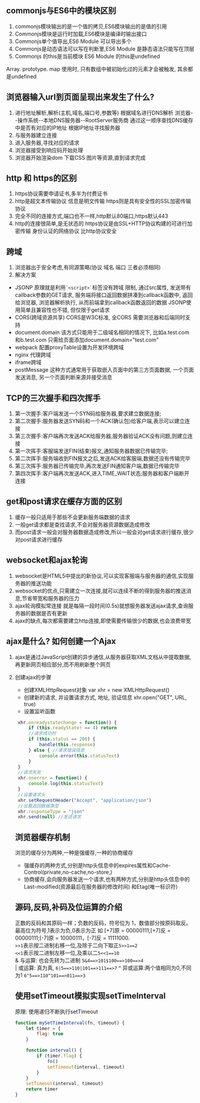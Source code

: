 <!--
 * @Author: yxh
 * @Date: 2020-08-02 23:15:50
 * @LastEditors: yxh
 * @LastEditTime: 2020-08-17 22:28:13
 * @Description: 
-->

## commonjs与ES6中的模块区别

1. commonjs模块输出的是一个值的拷贝,ES6模块输出的是值的引用
2. Commonjs模块是运行时加载,ES6模块是编译时输出接口
3. Commonjs单个值导出,ES6 Module 可以导出多个
4. Commonjs是动态语法可以写在判断里,ES6 Module 是静态语法只能写在顶层
5. Commonjs 的this是当前模块 ES6 Module 的this是undefined

Array. prototype. map 使用时, 只有数组中被初始化过的元素才会被触发, 其余都是undefined

## 浏览器输入url到页面呈现出来发生了什么?

1. 进行地址解析,解析(主机,域名,端口号,参数等) 根据域名进行DNS解析 浏览器--操作系统--本地DNS服务器--RootServer服务商 通过这一顺序查找DNS缓存中是否有对应的IP地址 根据IP地址寻找服务器
2. 与服务器建立连接
3. 进入服务器,寻找对应的请求
4. 浏览器接受到响应码开始处理
5. 浏览器开始渲染dom 下载CSS 图片等资源,直到请求完成

## http 和 https的区别

1. https协议需要申请证书,多半为付费证书
2. http是超文本传输协议 信息是明文传输 https则是具有安全性的SSL加密传输协议
3. 完全不同的连接方式,端口也不一样,http默认80端口,https默认443
4. http的连接很简单,是无状态的 https协议是由SSL+HTTP协议构建的可进行加密传输 身份认证的网络协议 比http协议安全

## 跨域

1. 浏览器出于安全考虑,有同源策略(协议 域名 端口 三者必须相同)
2. 解决方案
* JSONP 原理就是利用`` `<script>` ``标签没有跨域 限制, 通过src属性, 发送带有callback参数的GET请求, 服务端将接口返回数据拼凑到callback函数中, 返回给浏览器, 浏览器解析执行, 从而前端拿到callback函数返回的数据 JSONP使用简单且兼容性也不错, 但仅限于get请求
* CORS(跨域资源共享) CORS是W3C标准, 全CORS 需要浏览器和后端同时支持
* document.domain 该方式只能用于二级域名相同的情况下, 比如a.test.com和b.test.com 只需给页面添加document.domain="test.com"
* webpack 配置proxyTable设置为开发环境跨域
* nginx 代理跨域
* iframe跨域
* postMessage 这种方式通常用于获取嵌入页面中的第三方页面数据, 一个页面发送消息, 另一个页面判断来源并接受消息

## TCP的三次握手和四次挥手

1. 第一次握手:客户端发送一个SYN码给服务器,要求建立数据连接;
2. 第二次握手:服务器发送SYN码和一个ACK(确认包)给客户端,表示可以建立连接
3. 第三次握手:客户端再次发送ACK给服务器,服务器验证ACK没有问题,则建立连接
4. 第一次挥手:客服端发送FIN(结束)报文,通知服务器数据已传输完毕;
5. 第二次挥手:服务端收到FIN报文之后,发送ACK给客服端,数据还没有传输完毕
6. 第三次挥手:服务器已传输完毕,再次发送FIN通知客户端,数据已传输完毕
7. 第四次挥手:客户端再次发送ACK,进入TIME_WAIT状态;服务器和客户端断开连接

## get和post请求在缓存方面的区别

1. 缓存一般只适用于那些不会更新服务端数据的请求
2. 一般get请求都是查找请求,不会对服务器资源数据造成修改
3. 而post请求一般会对服务器数据造成修改,所以一般会对get请求进行缓存,很少对post请求进行缓存

## websocket和ajax轮询

1. websocket是HTML5中提出的新协议,可以实现客服端与服务器的通信,实现服务器的推送功能
2. websocket的优点,只需建立一次连接,就可以连续不断的得到服务器的推送消息,节省带宽和服务器的压力
3. ajax轮询模拟常连接 就是每隔一段时间(0.5s)就想服务器发送ajax请求,查询服务器的数据是否有更新
4. ajax的缺点,每次都需要建立http连接,即使需要传输很少的数据,也会浪费带宽  

## ajax是什么? 如何创建一个Ajax

1. ajax是通过JavaScript创建的异步通信,从服务器获取XML文档从中提取数据,再更新网页相应部分,而不用刷新整个网页
2. 创建ajax的步骤
    - 创建XMLHttpRequest对象 var xhr = new XMLHttpRequest()
    - 创建新的请求, 并设置请求方式, 地址, 验证信息 xhr.open("GET", URL, true)
    - 设置监听函数  
   ```js
    xhr.onreadystatechange = function() {
        if (this.readyState! == 4) return
        //请求成功时
        if (this.status == 200) {
            handle(this.response)
        } else { //请求错误信息
            console.error(this.statusText)
        }
    }
    //请求失败
    xhr.onerror = function() {
        console.log(this.statusText)
    }
    //设置请求头
    xhr.setRequestHeader("Accept", "application/json")
    //设置返回数据类型
    xhr.responseType = "json"
    xhr.send(null) //发送请求
    ```

    ## 浏览器缓存机制
    
    浏览的缓存分为两种,一种是强缓存,一种的协商缓存
    

    - 强缓存的两种方式,分别是http头信息中的expires属性和Cache-Control(private,no-cache,no-store,)
    - 协商缓存,会向服务器发送一个请求,也有两种方式,分别是http头信息中的Last-modified(资源最后在服务器的修改时间) 和Etag(唯一标识符)

    ## 源码,反码,补码及位运算的介绍

    正数的反码和其原码一样；负数的反码，符号位为 1，数值部分按原码取反。最高位为符号,1表示为负,0表示为正
    如 [+7]原 = 00000111,[+7]反 = 00000111;[-7]原 = 10000111，[-7]反 = 11111000.  
    ```>>1```表示按二进制右移一位,及除于二向下取正```5>>1==2```  
    ```<<1```表示按二进制左移一位,及乘以二```5<<1==10```  
    & 与运算: 也会先转为二进制 ```5&4==>101$100==>100==>4```  
    | 或运算: 真为真, ```6|5==>110|101==>111==>7```
    ^ 异或运算:两个值相同为0,不同为1 ```6^5==>110^101==>011==>3```

    ## 使用setTimeout模拟实现setTimeInterval

    原理: 使用递归不断执行setTimeout
    

    ```js
    function mySetTimeInterval(fn, timeout) {
        let timer = {
            flag: true
        }

        function interval() {
            if (timer.flag) {
                fn()
                setTimeout(interval, timeout)
            }
        }
        setTimeout(interval, timeout)
        return timer
    }
    ```
